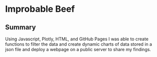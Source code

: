 # Improbable Beef
## Summary 
Using Javascript, Plotly, HTML, and GitHub Pages I was able to create functions to filter the data and create dynamic charts of data stored in a json file and deploy a webpage on a public server to share my findings.